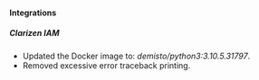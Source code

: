 
#### Integrations
##### Clarizen IAM
- Updated the Docker image to: *demisto/python3:3.10.5.31797*.
- Removed excessive error traceback printing.

